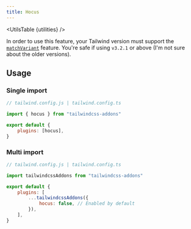 ```yaml
---
title: Hocus
---
```


<script>
	import UtilsTable from "$lib/UtilsTable.svelte"
	const utilities = {
		".hocus": {
			"&:hover": "",
			"&:focus": "",
		},
		".hocus-within": {
			"&:hover": "",
			"&:focus-within": "",
		},
		".hocus-visible": {
			"&:hover": "",
			"&:focus-visible": "",
		},
	}
</script>

<UtilsTable {utilities} />

In order to use this feature, your Tailwind version must support the [`matchVariant`](https://tailwindcss.com/docs/plugins#dynamic-variants) feature. You're safe if using `v3.2.1` or above (I'm not sure about the older versions).

## Usage

### Single import

```js
// tailwind.config.js | tailwind.config.ts

import { hocus } from "tailwindcss-addons"

export default {
    plugins: [hocus],
}
```

### Multi import

```js
// tailwind.config.js | tailwind.config.ts

import tailwindcssAddons from "tailwindcss-addons"

export default {
    plugins: [
        ...tailwindcssAddons({
            hocus: false, // Enabled by default
        }),
    ],
}
```
